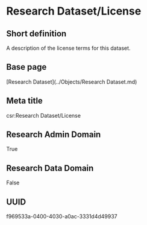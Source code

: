 # Research Dataset/License
## Short definition
A description of the license terms for this dataset.
## Base page
[Research Dataset](../Objects/Research Dataset.md)
## Meta title
csr:Research Dataset/License
## Research Admin Domain
True
## Research Data Domain
False
## UUID
f969533a-0400-4030-a0ac-3331d4d49937
